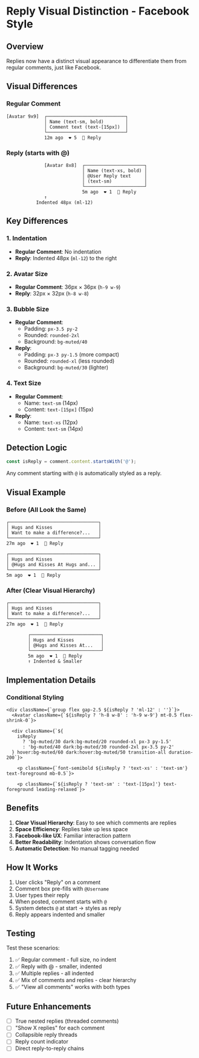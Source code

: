 # Reply Visual Distinction - Facebook Style

## Overview
Replies now have a distinct visual appearance to differentiate them from regular comments, just like Facebook.

## Visual Differences

### Regular Comment
```
[Avatar 9x9]  ┌─────────────────────────────┐
              │ Name (text-sm, bold)        │
              │ Comment text (text-[15px])  │
              └─────────────────────────────┘
              12m ago  ❤ 5  💬 Reply
```

### Reply (starts with @)
```
              [Avatar 8x8]  ┌──────────────────────┐
                            │ Name (text-xs, bold) │
                            │ @User Reply text     │
                            │ (text-sm)            │
                            └──────────────────────┘
                            5m ago  ❤ 1  💬 Reply
              ↑
           Indented 48px (ml-12)
```

## Key Differences

### 1. Indentation
- **Regular Comment**: No indentation
- **Reply**: Indented 48px (`ml-12`) to the right

### 2. Avatar Size
- **Regular Comment**: 36px × 36px (`h-9 w-9`)
- **Reply**: 32px × 32px (`h-8 w-8`)

### 3. Bubble Size
- **Regular Comment**: 
  - Padding: `px-3.5 py-2`
  - Rounded: `rounded-2xl`
  - Background: `bg-muted/40`
- **Reply**:
  - Padding: `px-3 py-1.5` (more compact)
  - Rounded: `rounded-xl` (less rounded)
  - Background: `bg-muted/30` (lighter)

### 4. Text Size
- **Regular Comment**:
  - Name: `text-sm` (14px)
  - Content: `text-[15px]` (15px)
- **Reply**:
  - Name: `text-xs` (12px)
  - Content: `text-sm` (14px)

## Detection Logic

```typescript
const isReply = comment.content.startsWith('@');
```

Any comment starting with `@` is automatically styled as a reply.

## Visual Example

### Before (All Look the Same)
```
┌─────────────────────────────────┐
│ Hugs and Kisses                 │
│ Want to make a difference?...   │
└─────────────────────────────────┘
27m ago  ❤ 1  💬 Reply

┌─────────────────────────────────┐
│ Hugs and Kisses                 │
│ @Hugs and Kisses At Hugs and... │
└─────────────────────────────────┘
5m ago  ❤ 1  💬 Reply
```

### After (Clear Visual Hierarchy)
```
┌─────────────────────────────────┐
│ Hugs and Kisses                 │
│ Want to make a difference?...   │
└─────────────────────────────────┘
27m ago  ❤ 1  💬 Reply

        ┌──────────────────────────┐
        │ Hugs and Kisses          │
        │ @Hugs and Kisses At...   │
        └──────────────────────────┘
        5m ago  ❤ 1  💬 Reply
        ↑ Indented & Smaller
```

## Implementation Details

### Conditional Styling
```tsx
<div className={`group flex gap-2.5 ${isReply ? 'ml-12' : ''}`}>
  <Avatar className={`${isReply ? 'h-8 w-8' : 'h-9 w-9'} mt-0.5 flex-shrink-0`}>
  
  <div className={`${
    isReply 
      ? 'bg-muted/30 dark:bg-muted/20 rounded-xl px-3 py-1.5' 
      : 'bg-muted/40 dark:bg-muted/30 rounded-2xl px-3.5 py-2'
  } hover:bg-muted/60 dark:hover:bg-muted/50 transition-all duration-200`}>
    
    <p className={`font-semibold ${isReply ? 'text-xs' : 'text-sm'} text-foreground mb-0.5`}>
    
    <p className={`${isReply ? 'text-sm' : 'text-[15px]'} text-foreground leading-relaxed`}>
```

## Benefits

1. **Clear Visual Hierarchy**: Easy to see which comments are replies
2. **Space Efficiency**: Replies take up less space
3. **Facebook-like UX**: Familiar interaction pattern
4. **Better Readability**: Indentation shows conversation flow
5. **Automatic Detection**: No manual tagging needed

## How It Works

1. User clicks "Reply" on a comment
2. Comment box pre-fills with `@Username `
3. User types their reply
4. When posted, comment starts with `@`
5. System detects `@` at start → styles as reply
6. Reply appears indented and smaller

## Testing

Test these scenarios:
1. ✅ Regular comment - full size, no indent
2. ✅ Reply with @ - smaller, indented
3. ✅ Multiple replies - all indented
4. ✅ Mix of comments and replies - clear hierarchy
5. ✅ "View all comments" works with both types

## Future Enhancements

- [ ] True nested replies (threaded comments)
- [ ] "Show X replies" for each comment
- [ ] Collapsible reply threads
- [ ] Reply count indicator
- [ ] Direct reply-to-reply chains
